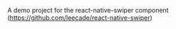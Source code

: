 A demo project for the react-native-swiper component (https://github.com/leecade/react-native-swiper)